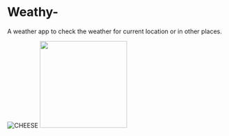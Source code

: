 # Weathy-

A weather app to check the weather for current location or in other places.

![CHEESE](https://user-images.githubusercontent.com/91857167/154799617-24a9c27e-b815-4017-8dce-37900a65c0b2.png)
<img src="https://user-images.githubusercontent.com/91857167/154799617-24a9c27e-b815-4017-8dce-37900a65c0b2.png" width="200">




